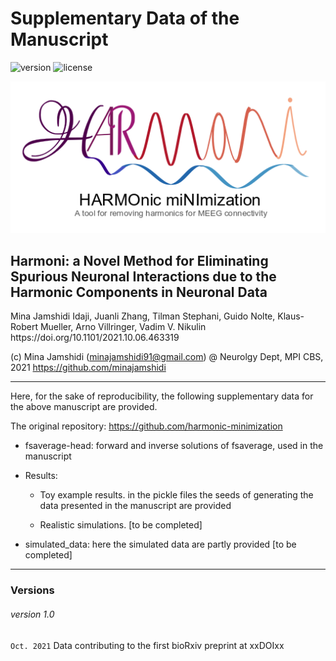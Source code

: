 # Supplementary Data of the Manuscript

![version](https://img.shields.io/badge/version-1.0-blue)
![license](https://img.shields.io/badge/license-MIT-orange)


<p align="center">
  <img src="harmoni_logo.png"/>
</p>

<h2>Harmoni: a Novel Method for Eliminating Spurious Neuronal Interactions due to the Harmonic Components in Neuronal Data</h2>
Mina Jamshidi Idaji, Juanli Zhang, Tilman Stephani, Guido Nolte, Klaus-Robert Mueller, Arno Villringer, Vadim V. Nikulin
https://doi.org/10.1101/2021.10.06.463319 

(c) Mina Jamshidi (minajamshidi91@gmail.com) @ Neurolgy Dept, MPI CBS, 2021
https://github.com/minajamshidi

-----------------------------------------------------------------------

Here, for the sake of reproducibility, the following supplementary data for the above manuscript are provided. 

The original repository: https://github.com/harmonic-minimization

* fsaverage-head: forward and inverse solutions of fsaverage, used in the manuscript

* Results: 

	- Toy example results. in the pickle files the seeds of generating the data presented in the manuscript are provided 

	- Realistic simulations. [to be completed]

* simulated_data: here the simulated data are partly provided [to be completed]

-----------------------------------------------------------------------

<h3>Versions</h3>

###### version 1.0
`Oct. 2021` Data contributing to the first bioRxiv preprint at xxDOIxx
